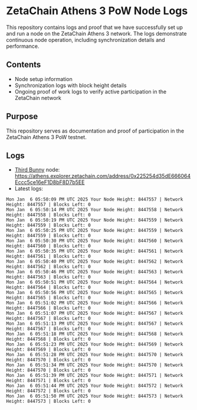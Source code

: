 # ZetaChain Athens 3 PoW Node Logs
This repository contains logs and proof that we have successfully set up and run a node on the ZetaChain Athens 3 network. The logs demonstrate continuous node operation, including synchronization details and performance.

## Contents
- Node setup information
- Synchronization logs with block height details
- Ongoing proof of work logs to verify active participation in the ZetaChain network

## Purpose
This repository serves as documentation and proof of participation in the ZetaChain Athens 3 PoW testnet.

## Logs

- [Third Bunny](https://thirdbunny.xyz/) node: https://athens.explorer.zetachain.com/address/0x225254d35dE666064Eccc5ce16eF1D8bF8D7b5EE
- Latest logs:
```
Mon Jan  6 05:50:09 PM UTC 2025 Your Node Height: 8447557 | Network Height: 8447557 | Blocks Left: 0
Mon Jan  6 05:50:14 PM UTC 2025 Your Node Height: 8447558 | Network Height: 8447558 | Blocks Left: 0
Mon Jan  6 05:50:19 PM UTC 2025 Your Node Height: 8447559 | Network Height: 8447559 | Blocks Left: 0
Mon Jan  6 05:50:25 PM UTC 2025 Your Node Height: 8447559 | Network Height: 8447559 | Blocks Left: 0
Mon Jan  6 05:50:30 PM UTC 2025 Your Node Height: 8447560 | Network Height: 8447560 | Blocks Left: 0
Mon Jan  6 05:50:35 PM UTC 2025 Your Node Height: 8447561 | Network Height: 8447561 | Blocks Left: 0
Mon Jan  6 05:50:40 PM UTC 2025 Your Node Height: 8447562 | Network Height: 8447562 | Blocks Left: 0
Mon Jan  6 05:50:46 PM UTC 2025 Your Node Height: 8447563 | Network Height: 8447563 | Blocks Left: 0
Mon Jan  6 05:50:51 PM UTC 2025 Your Node Height: 8447564 | Network Height: 8447564 | Blocks Left: 0
Mon Jan  6 05:50:56 PM UTC 2025 Your Node Height: 8447565 | Network Height: 8447565 | Blocks Left: 0
Mon Jan  6 05:51:02 PM UTC 2025 Your Node Height: 8447566 | Network Height: 8447566 | Blocks Left: 0
Mon Jan  6 05:51:07 PM UTC 2025 Your Node Height: 8447567 | Network Height: 8447567 | Blocks Left: 0
Mon Jan  6 05:51:13 PM UTC 2025 Your Node Height: 8447567 | Network Height: 8447567 | Blocks Left: 0
Mon Jan  6 05:51:18 PM UTC 2025 Your Node Height: 8447568 | Network Height: 8447568 | Blocks Left: 0
Mon Jan  6 05:51:23 PM UTC 2025 Your Node Height: 8447569 | Network Height: 8447569 | Blocks Left: 0
Mon Jan  6 05:51:28 PM UTC 2025 Your Node Height: 8447570 | Network Height: 8447570 | Blocks Left: 0
Mon Jan  6 05:51:34 PM UTC 2025 Your Node Height: 8447570 | Network Height: 8447570 | Blocks Left: 0
Mon Jan  6 05:51:39 PM UTC 2025 Your Node Height: 8447571 | Network Height: 8447571 | Blocks Left: 0
Mon Jan  6 05:51:44 PM UTC 2025 Your Node Height: 8447572 | Network Height: 8447572 | Blocks Left: 0
Mon Jan  6 05:51:50 PM UTC 2025 Your Node Height: 8447573 | Network Height: 8447573 | Blocks Left: 0
```
